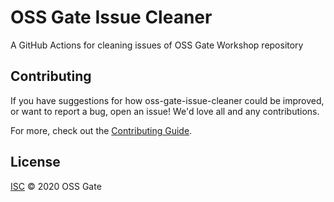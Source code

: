 # OSS Gate Issue Cleaner

A GitHub Actions for cleaning issues of OSS Gate Workshop repository

## Contributing

If you have suggestions for how oss-gate-issue-cleaner could be improved, or want to report a bug, open an issue! We'd love all and any contributions.

For more, check out the [Contributing Guide](CONTRIBUTING.md).

## License

[ISC](LICENSE) © 2020 OSS Gate
